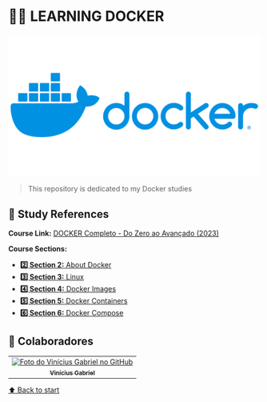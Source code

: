 # 👨‍🎓 LEARNING DOCKER
[![Docker](./docs/docker-logo.png)](https://www.docker.com/)

> This repository is dedicated to my Docker studies

## 📖 Study References

**Course Link:** [DOCKER Completo - Do Zero ao Avançado (2023)](https://www.udemy.com/course/docker-zero-avancado/)

**Course Sections:**

* [**2️⃣ Section 2:** About Docker](/section2)
* [**3️⃣ Section 3:** Linux](/section3/linux_terminal.md)
* [**4️⃣ Section 4:** Docker Images](/section4/dockerfile_commands.MD)
* [**5️⃣ Section 5:** Docker Containers](/section5/containers.md)
* [**6️⃣ Section 6:** Docker Compose](/section6/docker_compose.md)

## 🤝 Colaboradores

<table>
  <tr>
    <td align="center">
      <a href="#">
        <img src="https://avatars3.githubusercontent.com/u/94920663" width="100px;" alt="Foto do Vinícius Gabriel no GitHub"/><br>
        <sub>
          <b>Vinícius Gabriel</b>
        </sub>
      </a>
    </td>
  </tr>
</table>

[⬆ Back to start](#-learning-docker)<br>
